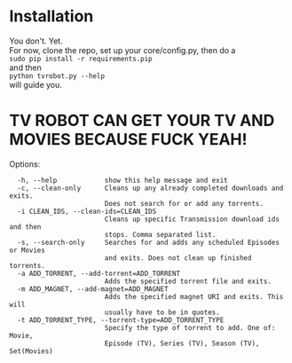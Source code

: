 # Installation

You don't. Yet.  
For now, clone the repo, set up your core/config.py, then do a  
```sudo pip install -r requirements.pip ```  
and then  
```python tvrobot.py --help```  
will guide you.  


# TV ROBOT CAN GET YOUR TV AND MOVIES BECAUSE FUCK YEAH!

Options:  
```
  -h, --help            show this help message and exit
  -c, --clean-only      Cleans up any already completed downloads and exits.
                        Does not search for or add any torrents.
  -i CLEAN_IDS, --clean-ids=CLEAN_IDS
                        Cleans up specific Transmission download ids and then
                        stops. Comma separated list.
  -s, --search-only     Searches for and adds any scheduled Episodes or Movies
                        and exits. Does not clean up finished torrents.
  -a ADD_TORRENT, --add-torrent=ADD_TORRENT
                        Adds the specified torrent file and exits.
  -m ADD_MAGNET, --add-magnet=ADD_MAGNET
                        Adds the specified magnet URI and exits. This will
                        usually have to be in quotes.
  -t ADD_TORRENT_TYPE, --torrent-type=ADD_TORRENT_TYPE
                        Specify the type of torrent to add. One of: Movie,
                        Episode (TV), Series (TV), Season (TV), Set(Movies)
```
